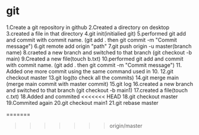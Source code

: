 # git

1.Create a git repository in github
2.Created a directory on desktop
3.created a file in that directory
4.git init(initialied git)
5.performed git add and commit with commit name.  (git add . then git commit -m "Commit message")
6.git remote add origin "path"
7.git push origin -u master(branch name)
8.craeted a new branch and switched to that branch (git checkout -b main)
9.Created a new file(touch b.txt)
10.performed git add and commit with commit name.  (git add . then git commit -m "Commit message")
11. Added one more commit using the same command used in 10.
12.git checkout master
13.git log(to check all the commits)
14.git merge main (merge main commit with master commit)
15.git log
16.created a new branch and switched to that branch (git checkout -b main1)
17.created a file(touch c.txt)
18.Added and commited 
<<<<<<< HEAD
18.git checkout master
19.Commited again
20.git checkout main1
21.git rebase master

=======
>>>>>>> origin/master


